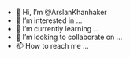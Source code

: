 - 👋 Hi, I’m @ArslanKhanhaker
- 👀 I’m interested in ...
- 🌱 I’m currently learning ...
- 💞️ I’m looking to collaborate on ...
- 📫 How to reach me ...

<!---
ArslanKhanhaker/ArslanKhanhaker is a ✨ special ✨ repository because its `README.md` (this file) appears on your GitHub profile.
You can click the Preview link to take a look at your changes.
---alalallalalalalalalalallalalalallalallalalalalalalalallalalalalalallalalalalalalalallalalalaalalallalalalalalalalalalalalalalalalalallalalalalalalalalalalalallalalalalallalalalalalalalallakalalakkaishhejdgdwhahuwuwusysyhsbdvsvsbsjdjsbbsvsbsbsbsbbshsus
